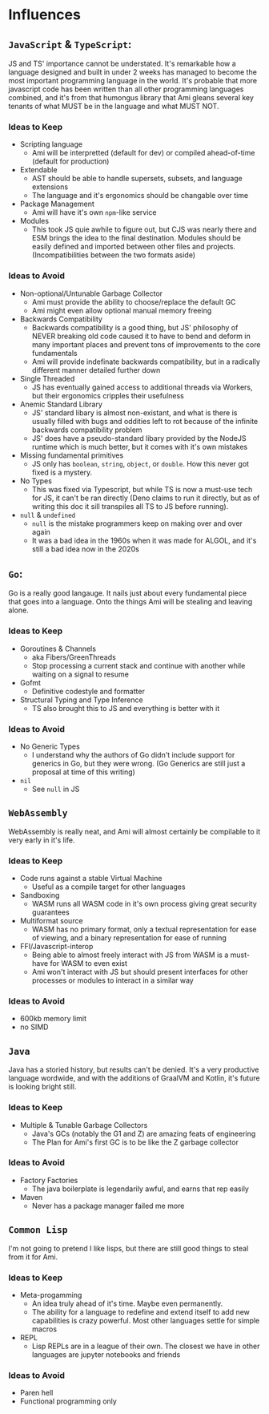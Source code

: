 # Influences

## `JavaScript` & `TypeScript`:

JS and TS' importance cannot be understated. It's remarkable how a language designed and built in under 2 weeks has managed to become the most important programming language in the world. It's probable that more javascript code has been written than all other programming languages combined, and it's from that humongus library that Ami gleans several key tenants of what MUST be in the language and what MUST NOT.

### Ideas to Keep

- Scripting language
  - Ami will be interpretted (default for dev) or compiled ahead-of-time (default for production)
- Extendable
  - AST should be able to handle supersets, subsets, and language extensions
  - The language and it's ergonomics should be changable over time
- Package Management
  - Ami will have it's own `npm`-like service
- Modules
  - This took JS quie awhile to figure out, but CJS was nearly there and ESM brings the idea to the final destination. Modules should be easily defined and imported between other files and projects. (Incompatibilities between the two formats aside)

### Ideas to Avoid

- Non-optional/Untunable Garbage Collector
  - Ami must provide the ability to choose/replace the default GC
  - Ami might even allow optional manual memory freeing
- Backwards Compatibility
  - Backwards compatibility is a good thing, but JS' philosophy of NEVER breaking old code caused it to have to bend and deform in many important places and prevent tons of improvements to the core fundamentals
  - Ami will provide indefinate backwards compatibility, but in a radically different manner detailed further down
- Single Threaded
  - JS has eventually gained access to additional threads via Workers, but their ergonomics cripples their usefulness
- Anemic Standard Library
  - JS' standard libary is almost non-existant, and what is there is usually filled with bugs and oddities left to rot because of the infinite backwards compatibility problem
  - JS' does have a pseudo-standard libary provided by the NodeJS runtime which is much better, but it comes with it's own mistakes
- Missing fundamental primitives
  - JS only has `boolean`, `string`, `object`, or `double`. How this never got fixed is a mystery.
- No Types
  - This was fixed via Typescript, but while TS is now a must-use tech for JS, it can't be ran directly (Deno claims to run it directly, but as of writing this doc it sill transpiles all TS to JS before running).
- `null` & `undefined`
  - `null` is the mistake programmers keep on making over and over again
  - It was a bad idea in the 1960s when it was made for ALGOL, and it's still a bad idea now in the 2020s

## `Go`:

Go is a really good langauge. It nails just about every fundamental piece that goes into a language. Onto the things Ami will be stealing and leaving alone.

### Ideas to Keep

- Goroutines & Channels
  - aka Fibers/GreenThreads
  - Stop processing a current stack and continue with another while waiting on a signal to resume
- Gofmt
  - Definitive codestyle and formatter
- Structural Typing and Type Inference
  - TS also brought this to JS and everything is better with it

### Ideas to Avoid

- No Generic Types
  - I understand why the authors of Go didn't include support for generics in Go, but they were wrong. (Go Generics are still just a proposal at time of this writing)
- `nil`
  - See `null` in JS

## `WebAssembly`

WebAssembly is really neat, and Ami will almost certainly be compilable to it very early in it's life.

### Ideas to Keep

- Code runs against a stable Virtual Machine
  - Useful as a compile target for other languages
- Sandboxing
  - WASM runs all WASM code in it's own process giving great security guarantees
- Multiformat source
  - WASM has no primary format, only a textual representation for ease of viewing, and a binary representation for ease of running
- FFI/Javascript-interop
  - Being able to almost freely interact with JS from WASM is a must-have for WASM to even exist
  - Ami won't interact with JS but should present interfaces for other processes or modules to interact in a similar way

### Ideas to Avoid

- 600kb memory limit
- no SIMD

## `Java`

Java has a storied history, but results can't be denied. It's a very productive language wordwide, and with the additions of GraalVM and Kotlin, it's future is looking bright still.

### Ideas to Keep

- Multiple & Tunable Garbage Collectors
  - Java's GCs (notably the G1 and Z) are amazing feats of engineering
  - The Plan for Ami's first GC is to be like the Z garbage collector

### Ideas to Avoid

- Factory Factories
  - The java boilerplate is legendarily awful, and earns that rep easily
- Maven
  - Never has a package manager failed me more

## `Common Lisp`

I'm not going to pretend I like lisps, but there are still good things to steal from it for Ami.

### Ideas to Keep

- Meta-progamming
  - An idea truly ahead of it's time. Maybe even permanently.
  - The ability for a language to redefine and extend itself to add new capabilities is crazy powerful. Most other languages settle for simple macros
- REPL
  - Lisp REPLs are in a league of their own. The closest we have in other languages are jupyter notebooks and friends

### Ideas to Avoid

- Paren hell
- Functional programming only

